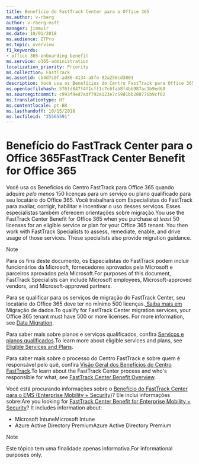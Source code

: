 ```yaml
---
title: Benefício do FastTrack Center para o Office 365
ms.author: v-rberg
author: v-rberg-msft
manager: jimmuir
ms.date: 10/01/2018
ms.audience: ITPro
ms.topic: overview
f1_keywords:
- office-365-onboarding-benefit
ms.service: o365-administration
localization_priority: Priority
ms.collection: FastTrack
ms.assetid: cb4d7c0f-ad86-4134-a5fe-92a250cd3003
description: Você usa os Benefícios do Centro FastTrack para Office 365 quando adquire pelo menos 150 licenças para um serviço ou plano qualificado para seu locatário do Office 365. Você trabalhará com Especialistas do FastTrack para avaliar, corrigir, habilitar e incentivar o uso desses serviços. Esses especialistas também oferecem orientações sobre migração.
ms.openlocfilehash: 576fd847f4f1cff1c7c6fab8f4bb987ac1b9ed68
ms.sourcegitcommit: c993f9ed7adf792a123e7c59d1bb280776b9cf02
ms.translationtype: HT
ms.contentlocale: pt-BR
ms.lasthandoff: 10/15/2018
ms.locfileid: "25565591"
---
```

# <a name="fasttrack-center-benefit-for-office-365"></a><span data-ttu-id="ba069-105">Benefício do FastTrack Center para o Office 365</span><span class="sxs-lookup"><span data-stu-id="ba069-105">FastTrack Center Benefit for Office 365</span></span>

<span data-ttu-id="ba069-p102">Você usa os Benefícios do Centro FastTrack para Office 365 quando adquire *pelo menos* 150 licenças para um serviço ou plano qualificado para seu locatário do Office 365. Você trabalhará com Especialistas do FastTrack para avaliar, corrigir, habilitar e incentivar o uso desses serviços. Esses especialistas também oferecem orientações sobre migração.</span><span class="sxs-lookup"><span data-stu-id="ba069-p102">You use the FastTrack Center Benefit for Office 365 when you purchase  *at least*  50 licenses for an eligible service or plan for your Office 365 tenant. You then work with FastTrack Specialists to assess, remediate, enable, and drive usage of those services. These specialists also provide migration guidance.</span></span> 
  
> [!NOTE]
> <span data-ttu-id="ba069-109">Para os fins deste documento, os Especialistas do FastTrack podem incluir funcionários da Microsoft, fornecedores aprovados pela Microsoft e parceiros aprovados pela Microsoft.</span><span class="sxs-lookup"><span data-stu-id="ba069-109">For purposes of this document, FastTrack Specialists can include Microsoft employees, Microsoft-approved vendors, and Microsoft-approved partners.</span></span> 
  
<span data-ttu-id="ba069-p103">Para se qualificar para os serviços de migração do FastTrack Center, seu locatário do Office 365 deve ter no mínimo 500 licenças.[ Saiba mais em ](O365-data-migration.md)Migração de dados.</span><span class="sxs-lookup"><span data-stu-id="ba069-p103">To qualify for FastTrack Center migration services, your Office 365 tenant must have 500 or more licenses. For more information, see [Data Migration](O365-data-migration.md).</span></span>
  
<span data-ttu-id="ba069-112">Para saber mais sobre planos e serviços qualificados, confira [Serviços e planos qualificados](O365-eligible-services-and-plans.md).</span><span class="sxs-lookup"><span data-stu-id="ba069-112">To learn more about eligible services and plans, see [Eligible Services and Plans](O365-eligible-services-and-plans.md).</span></span>
  
<span data-ttu-id="ba069-113">Para saber mais sobre o processo do Centro FastTrack e sobre quem é responsável pelo quê, confira [Visão Geral dos Benefícios do Centro FastTrack](O365-fasttrack-benefit-overview.md).</span><span class="sxs-lookup"><span data-stu-id="ba069-113">To learn about the FastTrack Center process and who's responsible for what, see [FastTrack Center Benefit Overview](O365-fasttrack-benefit-overview.md).</span></span>
  
<span data-ttu-id="ba069-p104">Você está procurando informações sobre o [Benefício do FastTrack Center para o EMS (Enterprise Mobility + Security)](https://go.microsoft.com/fwlink/?linkid=2005312)? Ele inclui informações sobre:</span><span class="sxs-lookup"><span data-stu-id="ba069-p104">Are you looking for [FastTrack Center Benefit for Enterprise Mobility + Security](https://go.microsoft.com/fwlink/?linkid=2005312)? It includes information about:</span></span>
  
- <span data-ttu-id="ba069-116">Microsoft Intune</span><span class="sxs-lookup"><span data-stu-id="ba069-116">Microsoft Intune</span></span>    
- <span data-ttu-id="ba069-117">Azure Active Directory Premium</span><span class="sxs-lookup"><span data-stu-id="ba069-117">Azure Active Directory Premium</span></span> 
    
> [!NOTE]
> <span data-ttu-id="ba069-118">Este tópico tem uma finalidade apenas informativa.</span><span class="sxs-lookup"><span data-stu-id="ba069-118">For informational purposes only.</span></span> 
  
  

 
